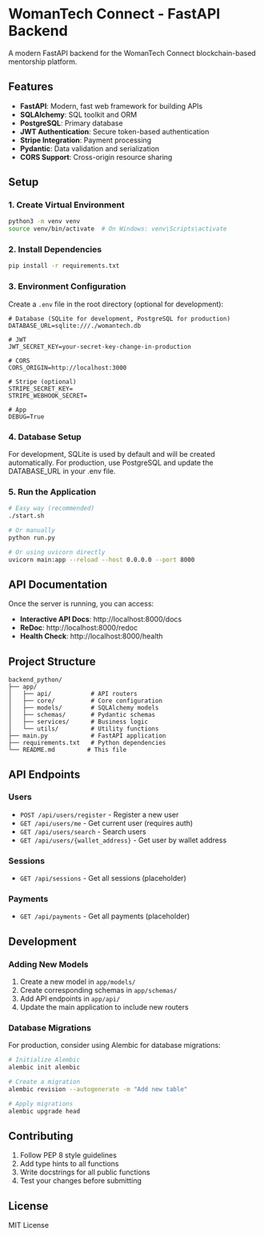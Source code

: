 # WomanTech Connect - FastAPI Backend

A modern FastAPI backend for the WomanTech Connect blockchain-based mentorship platform.

## Features

- **FastAPI**: Modern, fast web framework for building APIs
- **SQLAlchemy**: SQL toolkit and ORM
- **PostgreSQL**: Primary database
- **JWT Authentication**: Secure token-based authentication
- **Stripe Integration**: Payment processing
- **Pydantic**: Data validation and serialization
- **CORS Support**: Cross-origin resource sharing

## Setup

### 1. Create Virtual Environment

```bash
python3 -m venv venv
source venv/bin/activate  # On Windows: venv\Scripts\activate
```

### 2. Install Dependencies

```bash
pip install -r requirements.txt
```

### 3. Environment Configuration

Create a `.env` file in the root directory (optional for development):

```env
# Database (SQLite for development, PostgreSQL for production)
DATABASE_URL=sqlite:///./womantech.db

# JWT
JWT_SECRET_KEY=your-secret-key-change-in-production

# CORS
CORS_ORIGIN=http://localhost:3000

# Stripe (optional)
STRIPE_SECRET_KEY=
STRIPE_WEBHOOK_SECRET=

# App
DEBUG=True
```

### 4. Database Setup

For development, SQLite is used by default and will be created automatically.
For production, use PostgreSQL and update the DATABASE_URL in your .env file.

### 5. Run the Application

```bash
# Easy way (recommended)
./start.sh

# Or manually
python run.py

# Or using uvicorn directly
uvicorn main:app --reload --host 0.0.0.0 --port 8000
```

## API Documentation

Once the server is running, you can access:

- **Interactive API Docs**: http://localhost:8000/docs
- **ReDoc**: http://localhost:8000/redoc
- **Health Check**: http://localhost:8000/health

## Project Structure

```
backend_python/
├── app/
│   ├── api/           # API routers
│   ├── core/          # Core configuration
│   ├── models/        # SQLAlchemy models
│   ├── schemas/       # Pydantic schemas
│   ├── services/      # Business logic
│   └── utils/         # Utility functions
├── main.py            # FastAPI application
├── requirements.txt   # Python dependencies
└── README.md         # This file
```

## API Endpoints

### Users
- `POST /api/users/register` - Register a new user
- `GET /api/users/me` - Get current user (requires auth)
- `GET /api/users/search` - Search users
- `GET /api/users/{wallet_address}` - Get user by wallet address

### Sessions
- `GET /api/sessions` - Get all sessions (placeholder)

### Payments
- `GET /api/payments` - Get all payments (placeholder)

## Development

### Adding New Models

1. Create a new model in `app/models/`
2. Create corresponding schemas in `app/schemas/`
3. Add API endpoints in `app/api/`
4. Update the main application to include new routers

### Database Migrations

For production, consider using Alembic for database migrations:

```bash
# Initialize Alembic
alembic init alembic

# Create a migration
alembic revision --autogenerate -m "Add new table"

# Apply migrations
alembic upgrade head
```

## Contributing

1. Follow PEP 8 style guidelines
2. Add type hints to all functions
3. Write docstrings for all public functions
4. Test your changes before submitting

## License

MIT License
